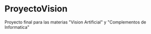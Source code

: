 # ProyectoVision

Proyecto final para las materias "Vision Artificial" y "Complementos de Informatica"
